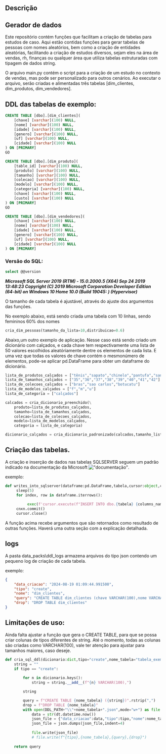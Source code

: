 ## Descrição

## Gerador de dados

Este repositório contém funções que facilitam a criação de tabelas para estudos de caso. 
Aqui estão contidas funções para gerar tabelas de pessoas com nomes aleatórios, bem como a criação de entidades aleatórias, facilitando a criação de estudos diversos, sejam eles na área de vendas, rh, finanças ou qualquer área que utiliza tabelas estruturadas com tipagem de dados string. <br>

O arquivo main.py contém o script para a criação de um estudo no contexto de vendas, mas pode ser personalizado para outros cenários.
Ao executar o arquivo, serão criadas e alimentadas três tabelas [dim_clientes, dim_produtos, dim_vendedores].

## DDL das tabelas de exemplo:

```sql
CREATE TABLE [dbo].[dim_clientes](
	[chave] [varchar](100) NULL,
	[nome] [varchar](100) NULL,
	[idade] [varchar](100) NULL,
	[genero] [varchar](100) NULL,
	[uf] [varchar](100) NULL,
	[cidade] [varchar](100) NULL
) ON [PRIMARY]
GO

CREATE TABLE [dbo].[dim_produto](
	[table_id] [varchar](100) NULL,
	[produto] [varchar](100) NULL,
	[tamanho] [varchar](100) NULL,
	[colecao] [varchar](100) NULL,
	[modelo] [varchar](100) NULL,
	[categoria] [varchar](100) NULL,
	[chave] [varchar](100) NULL,
	[custo] [varchar](100) NULL
) ON [PRIMARY]
GO

CREATE TABLE [dbo].[dim_vendedores](
	[chave] [varchar](100) NULL,
	[nome] [varchar](100) NULL,
	[idade] [varchar](100) NULL,
	[genero] [varchar](100) NULL,
	[uf] [varchar](100) NULL,
	[cidade] [varchar](100) NULL
) ON [PRIMARY]
```


### Versão do SQL:
```sql
select @@version
```

***Microsoft SQL Server 2019 (RTM) - 15.0.2000.5 (X64)   Sep 24 2019 13:48:23   Copyright (C) 2019 Microsoft Corporation  Developer Edition (64-bit) on Windows 10 Home 10.0 <X64> (Build 19045: ) (Hypervisor)***



O tamanho de cada tabela é ajustável, através do ajuste dos argumentos das funções.

No exemplo abaixo, está sendo criada uma tabela com 10 linhas, sendo femininos 60% dos nomes

```python
cria_dim_pessoas(tamanho_da_lista=10,distribuicao=0.6)
```

Abaixo,um outro exemplo de aplicação. Nesse caso está sendo criado um dicionário com calçados, e cada chave tem respectivamente uma lista de 50 valores escolhidos aleatóriamente dentre os elementos de cada lista. E uma vez que todas os valores de chave contém o mesmonúmero de elementos, pode-se aplicar pd.DataFrame para obter um dataframe do dicionário.

```python
lista_de_produtos_calçados = ["tênis","sapato","chinelo","pantufa","sandália"]
lista_de_tamanhos_calçados = ["35","36","37","38","39","40","41","42"]
lista_de_colecoes_calçados = ["bras","sao carlos","botucatu"]
lista_de_modelos_calçados = ["f","m","u"]
lista_de_categoria = ["calçados"]

calcados = cria_dicionario_preenchido(\
    produto=lista_de_produtos_calçados,
    tamanho=lista_de_tamanhos_calçados,
    colecao=lista_de_colecoes_calçados,
    modelo=lista_de_modelos_calçados,
    categoria = lista_de_categoria)

dicionario_calçados = cria_dicionario_padronizado(calcados,tamanho_lista=50)
```

## Criação das tabelas.

A criação e inserção de dados nas tabelas SQLSERVER seguem um padrão indicado na documentação da Microsoft !["documentação"](https://learn.microsoft.com/en-us/sql/machine-learning/data-exploration/python-dataframe-sql-server?view=sql-server-ver16#load-a-dataframe-from-the-csv-file).

exemplo:
```python
def writes_into_sqlserver(dataframe:pd.DataFrame,tabela,cursor:object,cnxn:object,columns_names:str,question_marks:str,columns:str):
     sleep(5)
     for index, row in dataframe.iterrows():
          
          exec(f'cursor.execute(f"INSERT INTO dbo.{tabela} {columns_names} values{question_marks}", {columns})')
     cnxn.commit()
     cursor.close()
```

A função acima recebe argumentos que são retornados como resultado de outras funções. Haverá uma outra seção com a explicação detalhada.

## logs
A pasta data_packs\ddl_logs armazena arquivos do tipo json contendo um pequeno log de criação de cada tabela. 

exemplo:
```json
{
    "data_criacao": "2024-08-19 01:09:44.991500",
    "tipo": "create",
    "nome": "dim_clientes",
    "query": "CREATE TABLE dim_clientes (chave VARCHAR(100),nome VARCHAR(100),idade VARCHAR(100),genero VARCHAR(100),uf VARCHAR(100),cidade VARCHAR(100),)",
    "drop": "DROP TABLE dim_clientes"
}
```

## Limitações de uso:
Ainda falta ajustar a função que gera o CREATE TABLE, para que se possa criar colunas de tipos diferentes de string. Até o momento, todas as colunas são criadas como VARCHAR(100), vale ter atenção para ajustar para tamanhos maiores, caso deseje.


```python
def cria_sql_ddl(dicionario:dict,tipo="create",nome_tabela="tabela_exemplo"):
    string = ""
    if tipo == "create":
        
        for n in dicionario.keys():
            string = string.__add__(f"{n} VARCHAR(100),")

        string

        query = f"CREATE TABLE {nome_tabela} ({string})".rstrip(",")
        drop = f"DROP TABLE {nome_tabela}"
        with open(DDL_PATH+"\\"+nome_tabela+".json",mode="w+") as file:
            data = str(dt.datetime.now())
            json_file = {"data_criacao":data,"tipo":tipo,"nome":nome_tabela,"query":query,"drop":drop}
            json_file = json.dumps(json_file,indent=4)
            
            file.write(json_file)
            # file.write(f"{tipo},{nome_tabela},{query},{drop}")
    
    return query
```